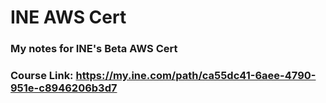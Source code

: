# INE AWS Cert

### My notes for INE's Beta AWS Cert 

### Course Link: https://my.ine.com/path/ca55dc41-6aee-4790-951e-c8946206b3d7
